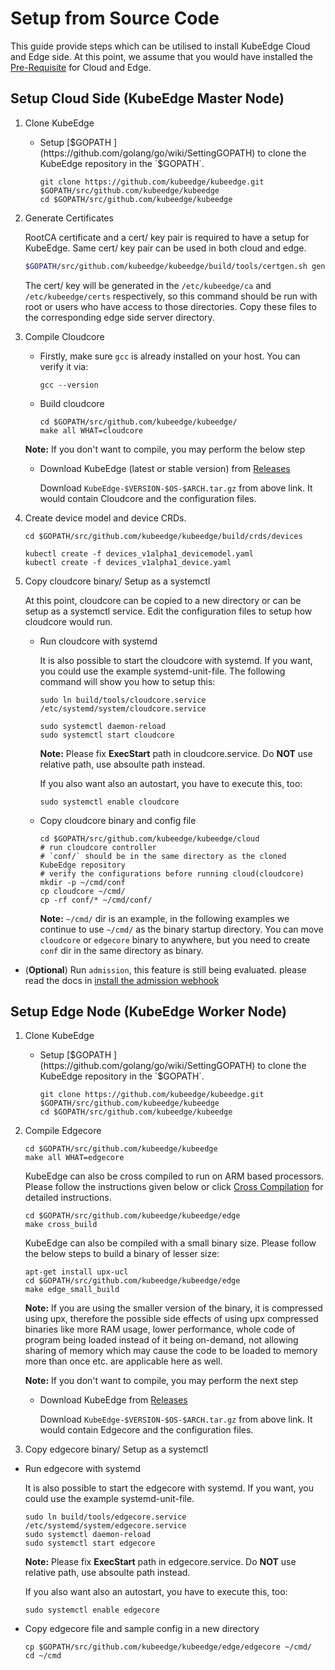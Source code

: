 # Setup from Source Code

This guide provide steps which can be utilised to install KubeEdge Cloud and Edge side. At this point, we assume that you would have installed the [Pre-Requisite](kubeedge_install.md#prerequisite) for Cloud and Edge.

## Setup Cloud Side (KubeEdge Master Node)

1. Clone KubeEdge

    + Setup [$GOPATH ](https://github.com/golang/go/wiki/SettingGOPATH) to clone the KubeEdge repository in the `$GOPATH`.

        ```shell
        git clone https://github.com/kubeedge/kubeedge.git $GOPATH/src/github.com/kubeedge/kubeedge
        cd $GOPATH/src/github.com/kubeedge/kubeedge
        ```

2. Generate Certificates

   RootCA certificate and a cert/ key pair is required to have a setup for KubeEdge. Same cert/ key pair can be used in both cloud and edge.

    ```bash
    $GOPATH/src/github.com/kubeedge/kubeedge/build/tools/certgen.sh genCertAndKey edge
    ```

    The cert/ key will be generated in the `/etc/kubeedge/ca` and `/etc/kubeedge/certs` respectively, so this command should be run with root or users who have access to those directories. Copy these files to the corresponding edge side server directory.

3. Compile Cloudcore


   + Firstly, make sure `gcc` is already installed on your host. You can verify it via:

     ```shell
     gcc --version
     ```

   + Build cloudcore 

     ```shell
     cd $GOPATH/src/github.com/kubeedge/kubeedge/
     make all WHAT=cloudcore
     ```

    **Note:** If you don't want to compile, you may perform the below step

    + Download KubeEdge (latest or stable version) from [Releases](https://github.com/kubeedge/kubeedge/releases)   
    
      Download `KubeEdge-$VERSION-$OS-$ARCH.tar.gz` from above link. It would contain Cloudcore and the configuration files.

4. Create device model and device CRDs.

    ```shell
    cd $GOPATH/src/github.com/kubeedge/kubeedge/build/crds/devices

    kubectl create -f devices_v1alpha1_devicemodel.yaml
    kubectl create -f devices_v1alpha1_device.yaml
    ```
5. Copy cloudcore binary/ Setup as a systemctl

    At this point, cloudcore can be copied to a new directory or can be setup as a systemctl service. Edit the configuration files to setup how cloudcore would run.

   + Run cloudcore with systemd

        It is also possible to start the cloudcore with systemd. If you want, you could use the example systemd-unit-file. The following command will show you how to setup this:

        ```shell
        sudo ln build/tools/cloudcore.service /etc/systemd/system/cloudcore.service
        
        sudo systemctl daemon-reload
        sudo systemctl start cloudcore
        ```
    
        **Note:** Please fix __ExecStart__ path in cloudcore.service. Do __NOT__ use relative path, use absoulte path instead.

        If you also want also an autostart, you have to execute this, too:

        ```shell
        sudo systemctl enable cloudcore
        ```

   + Copy cloudcore binary and config file 

     ```shell
     cd $GOPATH/src/github.com/kubeedge/kubeedge/cloud
     # run cloudcore controller
     # `conf/` should be in the same directory as the cloned KubeEdge repository
     # verify the configurations before running cloud(cloudcore)
     mkdir -p ~/cmd/conf
     cp cloudcore ~/cmd/
     cp -rf conf/* ~/cmd/conf/
     ```
    
        **Note:**  `~/cmd/` dir is an example, in the following examples we continue to  use `~/cmd/` as the binary startup directory. You can move `cloudcore` or  `edgecore` binary to anywhere, but you need to create `conf` dir in the same  directory as binary.

+ (**Optional**) Run `admission`, this feature is still being evaluated.
    please read the docs in [install the admission webhook](../../build/admission/README.md)

## Setup Edge Node (KubeEdge Worker Node)

1. Clone KubeEdge

    + Setup [$GOPATH ](https://github.com/golang/go/wiki/SettingGOPATH) to clone the KubeEdge repository in the `$GOPATH`.

        ```shell
        git clone https://github.com/kubeedge/kubeedge.git $GOPATH/src/github.com/kubeedge/kubeedge
        cd $GOPATH/src/github.com/kubeedge/kubeedge
        ```

2. Compile Edgecore

    ```shell
    cd $GOPATH/src/github.com/kubeedge/kubeedge
    make all WHAT=edgecore
    ```

    KubeEdge can also be cross compiled to run on ARM based processors.
    Please follow the instructions given below or click [Cross Compilation](cross-compilation.md) for detailed instructions.

    ```shell
    cd $GOPATH/src/github.com/kubeedge/kubeedge/edge
    make cross_build
    ```

    KubeEdge can also be compiled with a small binary size. Please follow the below steps to build a binary of lesser size:

    ```shell
    apt-get install upx-ucl
    cd $GOPATH/src/github.com/kubeedge/kubeedge/edge
    make edge_small_build
    ```

    **Note:** If you are using the smaller version of the binary, it is compressed using upx, therefore the possible side effects of using upx compressed binaries like more RAM usage,
    lower performance, whole code of program being loaded instead of it being on-demand, not allowing sharing of memory which may cause the code to be loaded to memory
    more than once etc. are applicable here as well.

    **Note:** If you don't want to compile, you may perform the next step

    + Download KubeEdge from [Releases](https://github.com/kubeedge/kubeedge/releases)   
    
        Download `KubeEdge-$VERSION-$OS-$ARCH.tar.gz` from above link. It would contain Edgecore and the configuration files.

3. Copy edgecore binary/ Setup as a systemctl

 + Run edgecore with systemd

    It is also possible to start the edgecore with systemd. If you want, you could use the example systemd-unit-file. 

    ```shell
    sudo ln build/tools/edgecore.service /etc/systemd/system/edgecore.service
    sudo systemctl daemon-reload
    sudo systemctl start edgecore
    ```
    **Note:** Please fix __ExecStart__ path in edgecore.service. Do __NOT__ use relative path, use absoulte path instead.

    If you also want also an autostart, you have to execute this, too:

    ```shell
    sudo systemctl enable edgecore
    ```

 + Copy edgecore file and sample config in a new directory

    ```
    cp $GOPATH/src/github.com/kubeedge/kubeedge/edge/edgecore ~/cmd/
    cd ~/cmd
    ```

